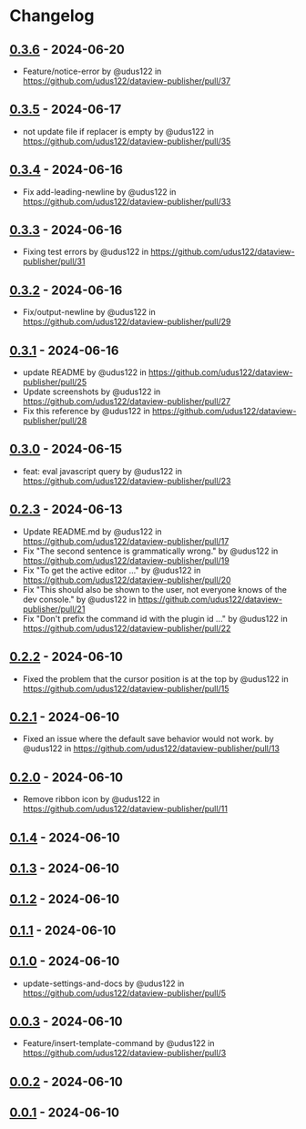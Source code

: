 # Changelog

## [0.3.6](https://github.com/udus122/dataview-publisher/compare/0.3.5...0.3.6) - 2024-06-20
- Feature/notice-error by @udus122 in https://github.com/udus122/dataview-publisher/pull/37

## [0.3.5](https://github.com/udus122/dataview-publisher/compare/0.3.4...0.3.5) - 2024-06-17
- not update file if replacer is empty by @udus122 in https://github.com/udus122/dataview-publisher/pull/35

## [0.3.4](https://github.com/udus122/dataview-publisher/compare/0.3.3...0.3.4) - 2024-06-16
- Fix add-leading-newline by @udus122 in https://github.com/udus122/dataview-publisher/pull/33

## [0.3.3](https://github.com/udus122/dataview-publisher/compare/0.3.2...0.3.3) - 2024-06-16
- Fixing test errors by @udus122 in https://github.com/udus122/dataview-publisher/pull/31

## [0.3.2](https://github.com/udus122/dataview-publisher/compare/0.3.1...0.3.2) - 2024-06-16
- Fix/output-newline by @udus122 in https://github.com/udus122/dataview-publisher/pull/29

## [0.3.1](https://github.com/udus122/dataview-publisher/compare/0.3.0...0.3.1) - 2024-06-16
- update README by @udus122 in https://github.com/udus122/dataview-publisher/pull/25
- Update screenshots by @udus122 in https://github.com/udus122/dataview-publisher/pull/27
- Fix this reference by @udus122 in https://github.com/udus122/dataview-publisher/pull/28

## [0.3.0](https://github.com/udus122/dataview-publisher/compare/0.2.3...0.3.0) - 2024-06-15
- feat: eval javascript query by @udus122 in https://github.com/udus122/dataview-publisher/pull/23

## [0.2.3](https://github.com/udus122/dataview-publisher/compare/0.2.2...0.2.3) - 2024-06-13
- Update README.md by @udus122 in https://github.com/udus122/dataview-publisher/pull/17
- Fix "The second sentence is grammatically wrong." by @udus122 in https://github.com/udus122/dataview-publisher/pull/19
- Fix "To get the active editor ..." by @udus122 in https://github.com/udus122/dataview-publisher/pull/20
- Fix "This should also be shown to the user, not everyone knows of the dev console." by @udus122 in https://github.com/udus122/dataview-publisher/pull/21
- Fix "Don't prefix the command id with the plugin id ..." by @udus122 in https://github.com/udus122/dataview-publisher/pull/22

## [0.2.2](https://github.com/udus122/dataview-publisher/compare/0.2.1...0.2.2) - 2024-06-10
- Fixed the problem that the cursor position is at the top by @udus122 in https://github.com/udus122/dataview-publisher/pull/15

## [0.2.1](https://github.com/udus122/dataview-publisher/compare/0.2.0...0.2.1) - 2024-06-10
- Fixed an issue where the default save behavior would not work. by @udus122 in https://github.com/udus122/dataview-publisher/pull/13

## [0.2.0](https://github.com/udus122/dataview-publisher/compare/0.1.4...0.2.0) - 2024-06-10
- Remove ribbon icon by @udus122 in https://github.com/udus122/dataview-publisher/pull/11

## [0.1.4](https://github.com/udus122/dataview-publisher/compare/0.1.3...0.1.4) - 2024-06-10

## [0.1.3](https://github.com/udus122/dataview-publisher/compare/0.1.2...0.1.3) - 2024-06-10

## [0.1.2](https://github.com/udus122/dataview-publisher/compare/0.1.1...0.1.2) - 2024-06-10

## [0.1.1](https://github.com/udus122/dataview-publisher/compare/0.1.0...0.1.1) - 2024-06-10

## [0.1.0](https://github.com/udus122/dataview-publisher/compare/0.0.3...0.1.0) - 2024-06-10
- update-settings-and-docs by @udus122 in https://github.com/udus122/dataview-publisher/pull/5

## [0.0.3](https://github.com/udus122/dataview-publisher/compare/0.0.2...0.0.3) - 2024-06-10
- Feature/insert-template-command by @udus122 in https://github.com/udus122/dataview-publisher/pull/3

## [0.0.2](https://github.com/udus122/dataview-publisher/compare/0.0.1...0.0.2) - 2024-06-10

## [0.0.1](https://github.com/udus122/dataview-publisher/commits/0.0.1) - 2024-06-10
